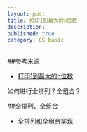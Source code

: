 ```yaml
---
layout: post
title: 打印1到最大的n位数
description: 
published: true
category: CS basic
---
```




##参考来源

* [打印1到最大的n位数][打印1到最大的n位数]


如何进行全排列？全组合？






##全排列、全组合

* [全排列和全组合实现][全排列和全组合实现]





















[NingG]:    http://ningg.github.com  "NingG"


[打印1到最大的n位数]:			http://blog.csdn.net/zhaojinjia/article/details/8776639
[全排列和全组合实现]:			http://wuchong.me/blog/2014/07/28/permutation-and-combination-realize/#





